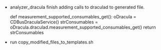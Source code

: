 * analyzer_dracula
   finish adding calls to draculad to generated file.

	def measurement_supported_consumables_get():
	    oDracula = CDBusDraculaService()
	    strConsumables = oDracula.draculad.measurement_supported_consumables_get()
	    return strConsumables
   
* run copy_modified_files_to_templates.sh





